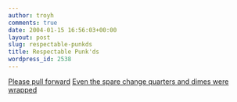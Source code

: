 ```yaml
---
author: troyh
comments: true
date: 2004-01-15 16:56:03+00:00
layout: post
slug: respectable-punkds
title: Respectable Punk'ds
wordpress_id: 2538
---
```


[Please pull forward](http://www.clickondetroit.com/news/2750963/detail.html)
[Even the spare change quarters and dimes were wrapped](http://www.blacktable.com/elder040114.htm)

